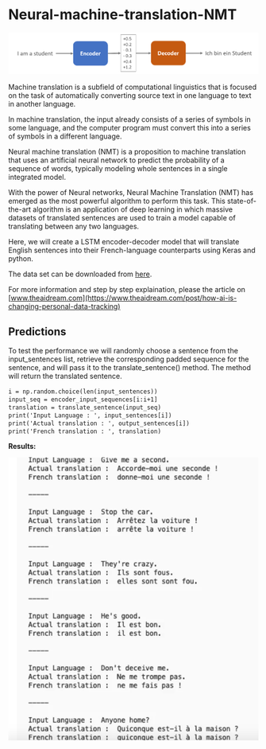 # Neural-machine-translation-NMT
![NMT](https://github.com/nageshsinghc4/Neural-machine-translation-NMT/blob/master/021519-pic2.png)

Machine translation is a subfield of computational linguistics that is focused on the task of automatically converting source text in one language to text in another language.

In machine translation, the input already consists of a series of symbols in some language, and the computer program must convert this into a series of symbols in a different language.

Neural machine translation (NMT) is a proposition to machine translation that uses an artificial neural network to predict the probability of a sequence of words, typically modeling whole sentences in a single integrated model.

With the power of Neural networks, Neural Machine Translation (NMT) has emerged as the most powerful algorithm to perform this task. This state-of-the-art algorithm is an application of deep learning in which massive datasets of translated sentences are used to train a model capable of translating between any two languages.

Here, we will create a LSTM encoder-decoder model that will translate English sentences into their French-language counterparts using Keras and python.

The data set can be downloaded from [here](http://www.manythings.org/anki/).

For more information and step by step explaination, please the article on [www.theaidream.com](https://www.theaidream.com/post/how-ai-is-changing-personal-data-tracking) 

## Predictions
To test the performance we will randomly choose a sentence from the input_sentences list, retrieve the corresponding padded sequence for the sentence, and will pass it to the translate_sentence() method. The method will return the translated sentence.
```
i = np.random.choice(len(input_sentences))
input_seq = encoder_input_sequences[i:i+1]
translation = translate_sentence(input_seq)
print('Input Language : ', input_sentences[i])
print('Actual translation : ', output_sentences[i])
print('French translation : ', translation)
```

**Results:**

![Results](https://github.com/nageshsinghc4/Neural-machine-translation-NMT/blob/master/Screenshot%202020-10-16%20at%209.43.26%20AM.png)
